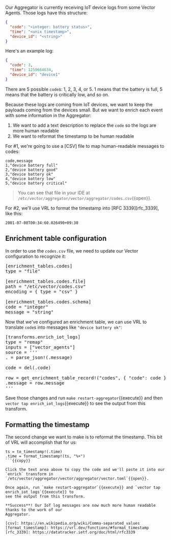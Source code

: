 Our Aggregator is currently receiving IoT device logs from some Vector Agents. Those logs have this
structure:

```json
{
  "code": "<integer: battery status>",
  "time": "<unix timestamp>",
  "device_id": "<string>"
}
```

Here's an example log:

```json
{
  "code": 3,
  "time": 1259664634,
  "device_id": "device1"
}
```

There are 5 possible `code`s: 1, 2, 3, 4, or 5. 1 means that the battery is full, 5 means
that the battery is critically low, and so on.

Because these logs are coming from IoT devices, we want to keep the payloads coming from the devices
small. But we want to enrich each event with some information in the Aggregator:

1. We want to add a text description to replace the `code` so the logs are more human readable
2. We want to reformat the timestamp to be human readable

For #1, we're going to use a [CSV] file to map human-readable messages to codes:

```csv
code,message
1,"device battery full"
2,"device battery good"
3,"device battery ok"
4,"device battery low"
5,"device battery critical"
```

> You can see that file in your IDE at `/etc/vector/aggregator/vector/aggregator/codes.csv`{{open}}.

For #2, we'll use VRL to format the timestamp into [RFC 3339][rfc_3339], like this:

```
2001-07-08T00:34:60.026490+09:30
```

## Enrichment table configuration

In order to use the `codes.csv` file, we need to update our Vector configuration to recognize it:

<pre class="file" data-filename="aggregator/vector/aggregator/vector.toml" data-target="insert" data-marker="#insert-enrichment-tables-config">[enrichment_tables.codes]
type = "file"

[enrichment_tables.codes.file]
path = "/etc/vector/codes.csv"
encoding = { type = "csv" }

[enrichment_tables.codes.schema]
code = "integer"
message = "string"</pre>

Now that we've configured an enrichment table, we can use VRL to translate `code`s into messages like `"device battery ok"`:

<pre class="file" data-filename="aggregator/vector/aggregator/vector.toml" data-target="insert" data-marker="#insert-enrichment-transform">[transforms.enrich_iot_logs]
type = "remap"
inputs = ["vector_agents"]
source = '''
. = parse_json!(.message)

code = del(.code)

row = get_enrichment_table_record!("codes", { "code": code })
.message = row.message
'''</pre>

Save those changes and run `make restart-aggregator`{{execute}} and then `vector tap enrich_iot_logs`{{execute}}
to see the output from this transform.

## Formatting the timestamp

The second change we want to make is to reformat the timestamp. This bit of VRL will accomplish that for us:

```
ts = to_timestamp!(.time)
.time = format_timestamp!(ts, "%+")
```{{copy}}

Click the text area above to copy the code and we'll paste it into our `enrich` transform in
`/etc/vector/aggregator/vector/aggregator/vector.toml`{{open}}.

Once again, run `make restart-aggregator`{{execute}} and `vector tap enrich_iot_logs`{{execute}} to
see the output from this transform.

**Success**! Our IoT log messages are now much more human readable thanks to the work of our
Aggregator.

[csv]: https://en.wikipedia.org/wiki/Comma-separated_values
[format_timestamp]: https://vrl.dev/functions/#format_timestamp
[rfc_3339]: https://datatracker.ietf.org/doc/html/rfc3339
